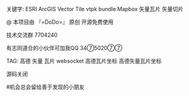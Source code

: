 ﻿关键字: ESRI ArcGIS Vector Tile vtpk bundle Mapbox 矢量瓦片 矢量切片

@ 本项目由 『=DoDo=』 原创 开源免费使用

技术交流群 7704240

有志同道合的小伙伴可加我QQ 34⑦5020⑦⑦

TAG:
高德 矢量 瓦片 websocket 高德瓦片坐标 高德矢量瓦片坐标

源码关闭

#机会总会留给善于发现的小朋友


